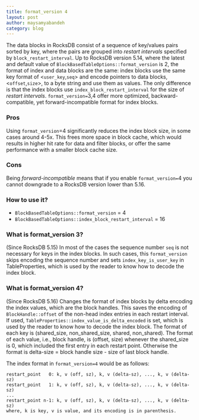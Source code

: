 ```yaml
---
title: format_version 4
layout: post
author: maysamyabandeh
category: blog
---
```


The data blocks in RocksDB consist of a sequence of key/values pairs sorted by key, where the pairs are grouped into _restart intervals_ specified by `block_restart_interval`. Up to RocksDB version 5.14, where the latest and default value of `BlockBasedTableOptions::format_version` is 2, the format of index and data blocks are the same: index blocks use the same key format of <`user_key`,`seq`> and encode pointers to data blocks, <`offset`,`size`>, to a byte string and use them as values. The only difference is that the index blocks use `index_block_restart_interval` for the size of _restart intervals_. `format_version=`3,4 offer more optimized, backward-compatible, yet forward-incompatible format for index blocks. 

### Pros

Using `format_version`=4 significantly reduces the index block size, in some cases around 4-5x. This frees more space in block cache, which would results in higher hit rate for data and filter blocks, or offer the same performance with a smaller block cache size.

### Cons

Being _forward-incompatible_ means that if you enable `format_version=`4 you cannot downgrade to a RocksDB version lower than 5.16.

### How to use it?

- `BlockBasedTableOptions::format_version` = 4
- `BlockBasedTableOptions::index_block_restart_interval` = 16

### What is format_version 3?
(Since RocksDB 5.15) In most of the cases the sequence number `seq` is not necessary for keys in the index blocks. In such cases, this `format_version` skips encoding the sequence number and sets `index_key_is_user_key` in TableProperties, which is used by the reader to know how to decode the index block.

### What is format_version 4?
(Since RocksDB 5.16) Changes the format of index blocks by delta encoding the index values, which are the block handles. This saves the encoding of `BlockHandle::offset` of the non-head index entries in each restart interval. If used, `TableProperties::index_value_is_delta_encoded` is set, which is used by the reader to know how to decode the index block.  The format of each key is (shared_size, non_shared_size, shared, non_shared). The format of each value, i.e., block handle, is (offset, size) whenever the shared_size is 0, which included the first entry in each restart point. Otherwise the format is delta-size = block handle size - size of last block handle.

The index format in `format_version=4` would be as follows:

    restart_point   0: k, v (off, sz), k, v (delta-sz), ..., k, v (delta-sz)
    restart_point   1: k, v (off, sz), k, v (delta-sz), ..., k, v (delta-sz)
    ...
    restart_point n-1: k, v (off, sz), k, v (delta-sz), ..., k, v (delta-sz)
    where, k is key, v is value, and its encoding is in parenthesis.

